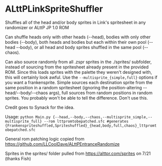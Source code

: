 # ALttPLinkSpriteShuffler
 Shuffles all of the head and/or body sprites in Link's spritesheet in any randomizer or ALttP JP 1.0 ROM
 
 Can shuffle heads only with other heads (--head), bodies with only other bodies (--body),
 both heads and bodies but each within their own pool (--head --body), or all head and body
 sprites shuffled in the same pool (--chaos).
 
 Can also source randomly from all .zspr sprites in the ./sprites/ subfolder, instead of
 sourcing from the spritesheet already present in the provided ROM.  Since this loads
 sprites with the palette they weren't designed with, this will certainly look awful.
 Use the `--multisprite_{simple,full}` options if you want a frankensprite.  Simple sources
 each destination sprite from the same position in a random spritesheet (ignoring the
 position-altering --head/--body/--chaos args), full sources from random positions in
 random sprites.  You probably won't be able to tell the difference.  Don't use this.
 
 Credit goes to Synack for the idea.
 
 Usage: `python Main.py {--head,--body,--chaos,--multisprite_simple,--multisprite_full} --rom lttpromtobepatched.sfc #generates {Frankenspriteshuffled,Spriteshuffled}_{head,body,full,chaos}_lttpromtobepatched.sfc`

 General rom patching logic copied from https://github.com/LLCoolDave/ALttPEntranceRandomize

 Sprites in the sprites/ folder pulled from https://alttpr.com/sprites on 7/21 (thanks Fish)

